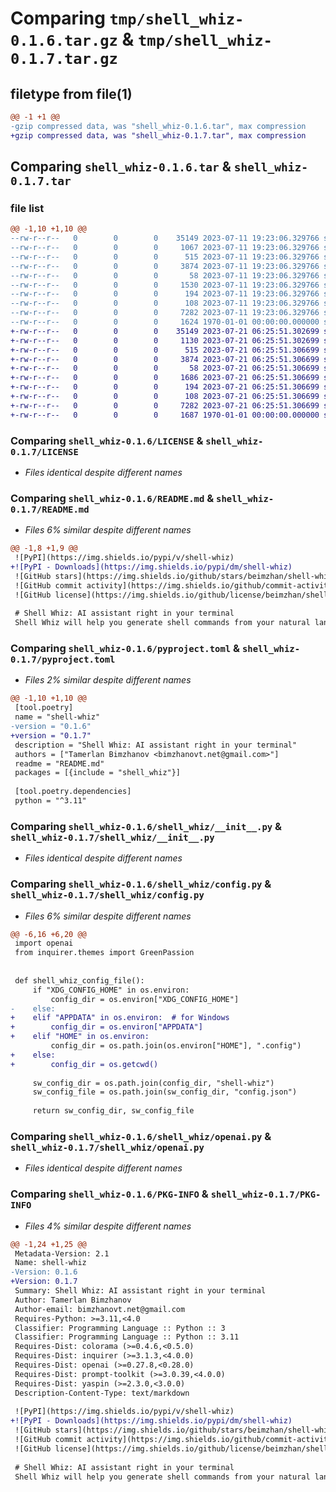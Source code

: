 # Comparing `tmp/shell_whiz-0.1.6.tar.gz` & `tmp/shell_whiz-0.1.7.tar.gz`

## filetype from file(1)

```diff
@@ -1 +1 @@
-gzip compressed data, was "shell_whiz-0.1.6.tar", max compression
+gzip compressed data, was "shell_whiz-0.1.7.tar", max compression
```

## Comparing `shell_whiz-0.1.6.tar` & `shell_whiz-0.1.7.tar`

### file list

```diff
@@ -1,10 +1,10 @@
--rw-r--r--   0        0        0    35149 2023-07-11 19:23:06.329766 shell_whiz-0.1.6/LICENSE
--rw-r--r--   0        0        0     1067 2023-07-11 19:23:06.329766 shell_whiz-0.1.6/README.md
--rw-r--r--   0        0        0      515 2023-07-11 19:23:06.329766 shell_whiz-0.1.6/pyproject.toml
--rw-r--r--   0        0        0     3874 2023-07-11 19:23:06.329766 shell_whiz-0.1.6/shell_whiz/__init__.py
--rw-r--r--   0        0        0       58 2023-07-11 19:23:06.329766 shell_whiz-0.1.6/shell_whiz/__main__.py
--rw-r--r--   0        0        0     1530 2023-07-11 19:23:06.329766 shell_whiz-0.1.6/shell_whiz/config.py
--rw-r--r--   0        0        0      194 2023-07-11 19:23:06.329766 shell_whiz-0.1.6/shell_whiz/constants.py
--rw-r--r--   0        0        0      108 2023-07-11 19:23:06.329766 shell_whiz-0.1.6/shell_whiz/exceptions.py
--rw-r--r--   0        0        0     7282 2023-07-11 19:23:06.329766 shell_whiz-0.1.6/shell_whiz/openai.py
--rw-r--r--   0        0        0     1624 1970-01-01 00:00:00.000000 shell_whiz-0.1.6/PKG-INFO
+-rw-r--r--   0        0        0    35149 2023-07-21 06:25:51.302699 shell_whiz-0.1.7/LICENSE
+-rw-r--r--   0        0        0     1130 2023-07-21 06:25:51.302699 shell_whiz-0.1.7/README.md
+-rw-r--r--   0        0        0      515 2023-07-21 06:25:51.306699 shell_whiz-0.1.7/pyproject.toml
+-rw-r--r--   0        0        0     3874 2023-07-21 06:25:51.306699 shell_whiz-0.1.7/shell_whiz/__init__.py
+-rw-r--r--   0        0        0       58 2023-07-21 06:25:51.306699 shell_whiz-0.1.7/shell_whiz/__main__.py
+-rw-r--r--   0        0        0     1686 2023-07-21 06:25:51.306699 shell_whiz-0.1.7/shell_whiz/config.py
+-rw-r--r--   0        0        0      194 2023-07-21 06:25:51.306699 shell_whiz-0.1.7/shell_whiz/constants.py
+-rw-r--r--   0        0        0      108 2023-07-21 06:25:51.306699 shell_whiz-0.1.7/shell_whiz/exceptions.py
+-rw-r--r--   0        0        0     7282 2023-07-21 06:25:51.306699 shell_whiz-0.1.7/shell_whiz/openai.py
+-rw-r--r--   0        0        0     1687 1970-01-01 00:00:00.000000 shell_whiz-0.1.7/PKG-INFO
```

### Comparing `shell_whiz-0.1.6/LICENSE` & `shell_whiz-0.1.7/LICENSE`

 * *Files identical despite different names*

### Comparing `shell_whiz-0.1.6/README.md` & `shell_whiz-0.1.7/README.md`

 * *Files 6% similar despite different names*

```diff
@@ -1,8 +1,9 @@
 ![PyPI](https://img.shields.io/pypi/v/shell-whiz)
+![PyPI - Downloads](https://img.shields.io/pypi/dm/shell-whiz)
 ![GitHub stars](https://img.shields.io/github/stars/beimzhan/shell-whiz)
 ![GitHub commit activity](https://img.shields.io/github/commit-activity/m/beimzhan/shell-whiz)
 ![GitHub license](https://img.shields.io/github/license/beimzhan/shell-whiz)
 
 # Shell Whiz: AI assistant right in your terminal
 Shell Whiz will help you generate shell commands from your natural language queries. It is powered by OpenAI's `gpt-3.5-turbo` and is free to use.
```

### Comparing `shell_whiz-0.1.6/pyproject.toml` & `shell_whiz-0.1.7/pyproject.toml`

 * *Files 2% similar despite different names*

```diff
@@ -1,10 +1,10 @@
 [tool.poetry]
 name = "shell-whiz"
-version = "0.1.6"
+version = "0.1.7"
 description = "Shell Whiz: AI assistant right in your terminal"
 authors = ["Tamerlan Bimzhanov <bimzhanovt.net@gmail.com>"]
 readme = "README.md"
 packages = [{include = "shell_whiz"}]
 
 [tool.poetry.dependencies]
 python = "^3.11"
```

### Comparing `shell_whiz-0.1.6/shell_whiz/__init__.py` & `shell_whiz-0.1.7/shell_whiz/__init__.py`

 * *Files identical despite different names*

### Comparing `shell_whiz-0.1.6/shell_whiz/config.py` & `shell_whiz-0.1.7/shell_whiz/config.py`

 * *Files 6% similar despite different names*

```diff
@@ -6,16 +6,20 @@
 import openai
 from inquirer.themes import GreenPassion
 
 
 def shell_whiz_config_file():
     if "XDG_CONFIG_HOME" in os.environ:
         config_dir = os.environ["XDG_CONFIG_HOME"]
-    else:
+    elif "APPDATA" in os.environ:  # for Windows
+        config_dir = os.environ["APPDATA"]
+    elif "HOME" in os.environ:
         config_dir = os.path.join(os.environ["HOME"], ".config")
+    else:
+        config_dir = os.getcwd()
 
     sw_config_dir = os.path.join(config_dir, "shell-whiz")
     sw_config_file = os.path.join(sw_config_dir, "config.json")
 
     return sw_config_dir, sw_config_file
```

### Comparing `shell_whiz-0.1.6/shell_whiz/openai.py` & `shell_whiz-0.1.7/shell_whiz/openai.py`

 * *Files identical despite different names*

### Comparing `shell_whiz-0.1.6/PKG-INFO` & `shell_whiz-0.1.7/PKG-INFO`

 * *Files 4% similar despite different names*

```diff
@@ -1,24 +1,25 @@
 Metadata-Version: 2.1
 Name: shell-whiz
-Version: 0.1.6
+Version: 0.1.7
 Summary: Shell Whiz: AI assistant right in your terminal
 Author: Tamerlan Bimzhanov
 Author-email: bimzhanovt.net@gmail.com
 Requires-Python: >=3.11,<4.0
 Classifier: Programming Language :: Python :: 3
 Classifier: Programming Language :: Python :: 3.11
 Requires-Dist: colorama (>=0.4.6,<0.5.0)
 Requires-Dist: inquirer (>=3.1.3,<4.0.0)
 Requires-Dist: openai (>=0.27.8,<0.28.0)
 Requires-Dist: prompt-toolkit (>=3.0.39,<4.0.0)
 Requires-Dist: yaspin (>=2.3.0,<3.0.0)
 Description-Content-Type: text/markdown
 
 ![PyPI](https://img.shields.io/pypi/v/shell-whiz)
+![PyPI - Downloads](https://img.shields.io/pypi/dm/shell-whiz)
 ![GitHub stars](https://img.shields.io/github/stars/beimzhan/shell-whiz)
 ![GitHub commit activity](https://img.shields.io/github/commit-activity/m/beimzhan/shell-whiz)
 ![GitHub license](https://img.shields.io/github/license/beimzhan/shell-whiz)
 
 # Shell Whiz: AI assistant right in your terminal
 Shell Whiz will help you generate shell commands from your natural language queries. It is powered by OpenAI's `gpt-3.5-turbo` and is free to use.
```

